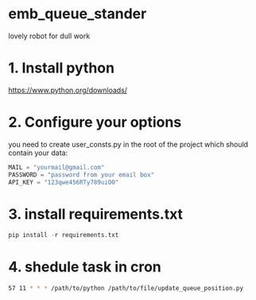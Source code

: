 # emb_queue_stander
lovely robot for dull work


# 1. Install python 
https://www.python.org/downloads/

# 2. Configure your options
you need to create user_consts.py in the root of the project which should contain your data:

``` python
MAIL = "yourmail@gmail.com"
PASSWORD = "password from your email box"
API_KEY = "123qwe456RTy789uiO0"
```

# 3. install requirements.txt

``` python
pip install -r requirements.txt
```

# 4. shedule task in cron
``` bash
57 11 * * * /path/to/python /path/to/file/update_queue_position.py
```
